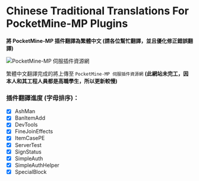 # Chinese Traditional Translations For PocketMine-MP Plugins
**將 PocketMine-MP 插件翻譯為繁體中文 (請各位幫忙翻譯，並且優化修正錯誤翻譯)**

![PocketMine-MP 伺服插件資源網](http://pocketmineplugins.reh.tw/upload/logo.png)

繁體中文翻譯完成的將上傳至 `PocketMine-MP 伺服插件資源網` **(此網站未完工，因本人和其工程人員都是高職學生，所以更新較慢)**

### 插件翻譯進度 (字母排序)：
- [X] AshMan
- [X] BanItemAdd
- [X] DevTools
- [X] FineJoinEffects
- [X] ItemCasePE
- [X] ServerTest
- [X] SignStatus
- [X] SimpleAuth
- [X] SimpleAuthHelper
- [X] SpecialBlock
